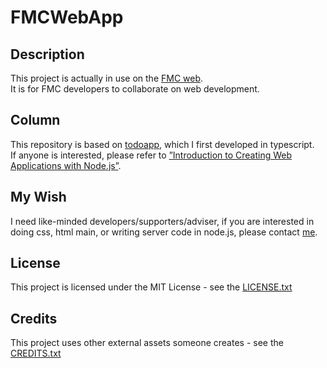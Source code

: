 # FMCWebApp

## Description

This project is actually in use on the [FMC web](https://keypforev.f5.si/dev/).  
It is for FMC developers to collaborate on web development.  

## Column

This repository is based on [todoapp](https://github.com/bella2391/Learning/tree/js/ts), which I first developed in typescript.  
If anyone is interested, please refer to [”Introduction to Creating Web Applications with Node.js”](https://zenn.dev/wkb/books/node-tutorial).

## My Wish

I need like-minded developers/supporters/adviser, if you are interested in doing css, html main, or writing server code in node.js, please contact [me](https://github.com/bella2391).

## License

This project is licensed under the MIT License - see the [LICENSE.txt](LICENSE.txt)

## Credits

This project uses other external assets someone creates - see the [CREDITS.txt](CREDITS.txt)
